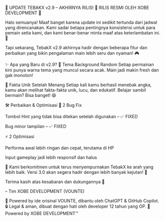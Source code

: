 
📢 UPDATE TEBAKX v2.9 – AKHIRNYA RILIS!
🔧 RILIS RESMI OLEH XOBE DEVELOPMENT 🎉

Halo semuanya!
Maaf banget karena update ini sedikit tertunda dari jadwal yang direncanakan.
Kami sadar betapa pentingnya konsistensi untuk para pemain setia kami, dan kami benar-benar minta maaf atas keterlambatan ini. 🙏

Tapi sekarang, TebakX v2.9 akhirnya hadir dengan beberapa fitur dan perbaikan yang bikin pengalaman main lebih seru dan nyaman! 🎮

✨ Apa yang Baru di v2.9?
🎨 Tema Background Random
Setiap permainan kini punya warna tema yang muncul secara acak.
Main jadi makin fresh dan gak monoton!

🧠 Fakta Unik Setelah Menang
Setiap kali kamu berhasil menebak angka, kamu akan melihat fakta-fakta unik, lucu, dan edukatif. Belajar sambil bermain? Bisa banget! 😄

🛠️ Perbaikan & Optimisasi
🐞 2 Bug Fix

Tombol Hint yang tidak bisa ditekan setelah digunakan – ✅ FIXED

Bug minor tampilan – ✅ FIXED

⚡ 2 Optimisasi

Performa awal lebih ringan dan cepat, terutama di HP

Input gameplay jadi lebih responsif dan halus

🔧 Kami berkomitmen untuk terus menyempurnakan TebakX ke arah yang lebih baik.
Versi 3.0 akan segera hadir dengan lebih banyak kejutan! 🎯

Terima kasih atas kesabaran dan dukungannya 🙏

– Tim XOBE DEVELOPMENT (VOUNTE)


🧠 Powered by ide orisinal VOUNTE, dibantu oleh ChatGPT & GitHub Copilot.
🔒 Legal & aman, dibuat dengan hati oleh developer 12 tahun yang OP.
📍 Powered by XOBE DEVELOPMENT™
